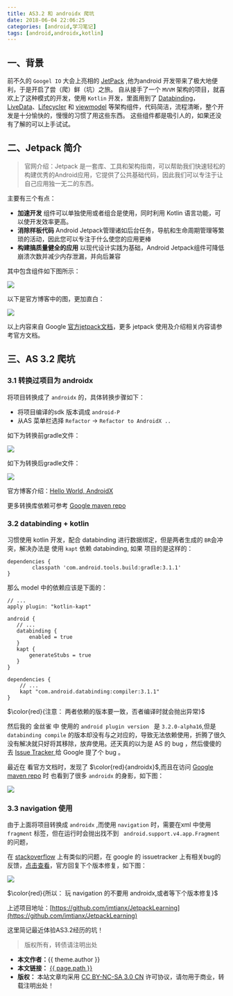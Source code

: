 ```yaml
---
title: AS3.2 和 androidx 爬坑
date: 2018-06-04 22:06:25
categories: [android,学习笔记]
tags: [android,androidx,kotlin]
---
```



## 一、背景
前不久的 `Googel IO` 大会上亮相的 [JetPack](https://developer.android.com/jetpack/) ,他为android 开发带来了极大地便利，于是开启了尝（爬）鲜（坑）之旅。<!--more-->
自从接手了一个 `MVVM` 架构的项目，就喜欢上了这种模式的开发，使用 `Kotlin` 开发，里面用到了 [Databinding](https://developer.android.com/topic/libraries/data-binding/)，[LiveData](https://developer.android.com/topic/libraries/architecture/livedata)、[Lifecycler](https://developer.android.com/topic/libraries/architecture/lifecycle) 和 [viewmodel](https://developer.android.com/topic/libraries/architecture/viewmodel) 等架构组件，代码简洁，流程清晰，整个开发是十分愉快的，慢慢的习惯了用这些东西。
这些组件都是吸引人的，如果还没有了解的可以上手试试。


## 二、Jetpack 简介

> 官网介绍：Jetpack 是一套库、工具和架构指南，可以帮助我们快速轻松的构建优秀的Android应用，它提供了公共基础代码，因此我们可以专注于让自己应用独一无二的东西。

主要有三个有点：

- **加速开发**
 组件可以单独使用或者组合是使用，同时利用 Kotlin 语言功能，可以使开发效率更高。
- **消除样板代码**
 Android Jetpack管理诸如后台任务，导航和生命周期管理等繁琐的活动，因此您可以专注于什么使您的应用更棒
- **构建搞质量健全的应用**
 以现代设计实践为基础，Android Jetpack组件可降低崩溃次数并减少内存泄漏，并向后兼容

其中包含组件如下图所示：

![](http://img.imtianx.cn/2018/0602/0001.png?imageView2/0/q/75|watermark/2/text/aHR0cDovL2ltdGlhbnguY24v/font/5b6u6L2v6ZuF6buR/fontsize/320/fill/I0Y4MEIwQg==/dissolve/100/gravity/SouthEast/dx/12/dy/12)

以下是官方博客中的图，更加直白：

![](http://img.imtianx.cn/2018/0602/003.png)



以上内容来自 Google [官方jetpack文档](https://developer.android.com/jetpack/)，更多 jetpack 使用及介绍相关内容请参考官方文档。

## 三、AS 3.2 爬坑

### 3.1 转换过项目为 androidx

将项目转换成了 `androidx` 的，具体转换步骤如下：

 - 将项目编译的sdk 版本调成 `android-P`
 - 从AS 菜单栏选择 `Refactor` -> `Refactor to AndroidX ..`
 
如下为转换前gradle文件：

![](http://img.imtianx.cn/2018/0602/004.png?imageView2/0/q/75|watermark/2/text/aHR0cDovL2ltdGlhbnguY24v/font/5b6u6L2v6ZuF6buR/fontsize/320/fill/I0Y4MEIwQg==/dissolve/100/gravity/SouthEast/dx/12/dy/12)

如下为转换后gradle文件：

![](http://img.imtianx.cn/2018/0602/005.png?imageView2/0/q/75|watermark/2/text/aHR0cDovL2ltdGlhbnguY24v/font/5b6u6L2v6ZuF6buR/fontsize/320/fill/I0Y4MEIwQg==/dissolve/100/gravity/SouthEast/dx/12/dy/12)

官方博客介绍：[Hello World, AndroidX](https://android-developers.googleblog.com/2018/05/hello-world-androidx.html)

更多转换库依赖可参考 [Google maven repo](https://dl.google.com/dl/android/maven2/index.html)

### 3.2 databinding + kotlin 
习惯使用 kotlin 开发，配合 databinding 进行数据绑定，但是两者生成的 `BR`会冲突，解决办法是 使用 `kapt` 依赖 databinding, 如果 项目的是这样的：

```
dependencies {
        classpath 'com.android.tools.build:gradle:3.1.1'
}
```

那么 model 中的依赖应该是下面的：

```
// ...
apply plugin: "kotlin-kapt"

android {
   // ...
   databinding {
       enabled = true
   }
   kapt {
       generateStubs = true
   }
}

dependencies {
    // ...
    kapt "com.android.databinding:compiler:3.1.1"
}

```

$\color{red}{注意： 两者依赖的版本要一致，否者编译时就会抛出异常}$

然后我的 金丝雀 中 使用的 `android plugin version ` 是 `3.2.0-alpha16`,但是 ` databinding compile ` 的版本却没有与之对应的，导致无法依赖使用，折腾了很久没有解决就只好将其移除，放弃使用。还天真的以为是 AS 的 bug ，然后傻傻的去 [Issue Tracker ](https://issuetracker.google.com/issues) 给 Google 提了个 bug 。

最近在 看官方文档时，发现了 $\color{red}{androidx}$,而且在访问 [Google maven repo](https://dl.google.com/dl/android/maven2/index.html) 时 也看到了很多 `androidx` 的身影，如下图：

![](http://img.imtianx.cn/2018/0602/002.png?imageView2/0/q/75|watermark/2/text/aHR0cDovL2ltdGlhbnguY24v/font/5b6u6L2v6ZuF6buR/fontsize/320/fill/I0Y4MEIwQg==/dissolve/100/gravity/SouthEast/dx/12/dy/12)

### 3.3 navigation 使用

由于上面将项目转换成 `androidx` ,而使用 `navigation` 时，需要在xml 中使用 `fragment` 标签，但在运行时会抛出找不到 ` android.support.v4.app.Fragment`的问题，

在 [stackoverflow](https://stackoverflow.com/search?q=androidx) 上有类似的问题，在 google 的 issuetracker 上有相关bug的反馈，[点击查看](https://issuetracker.google.com/issues/79667498)，官方回复下个版本修复，如下图：

![](http://img.imtianx.cn/2018/0602/006.png?imageView2/0/q/75|watermark/2/text/aHR0cDovL2ltdGlhbnguY24v/font/5b6u6L2v6ZuF6buR/fontsize/320/fill/I0Y4MEIwQg==/dissolve/100/gravity/SouthEast/dx/12/dy/12)

$\color{red}{所以： 玩 navigation 的不要用 androidx,或者等下个版本修复}$


上述项目地址：[https://github.com/imtianx/JetpackLearning](https://github.com/imtianx/JetpackLearning)

这里简记最近体验AS3.2经历的坑！

> 版权所有，转债请注明出处
> 
> 

<div>
<ul class="post-copyright">
  <li class="post-copyright-author">
      <strong>本文作者：</strong>{{ theme.author }}
  </li>
  <li class="post-copyright-link">
    <strong>本文链接：</strong>
    <a href="{{ url_for(page.path) }}" title="{{ page.title }}">{{ page.path }}</a>
  </li>
  <li class="post-copyright-license">
    <strong>版权： </strong>
    本站文章均采用 <a href="http://creativecommons.org/licenses/by-nc-sa/3.0/cn/" rel="external nofollow" target="_blank">CC BY-NC-SA 3.0 CN</a> 许可协议，请勿用于商业，转载注明出处！
  </li>
</ul>

</div>







